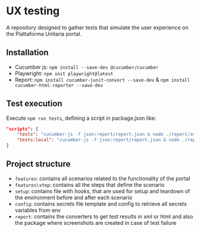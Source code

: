 # UX testing
A repository designed to gather tests that simulate the user experience on the Piattaforma Unitaria portal.

## Installation

- Cucumber js: ```npm install --save-dev @cucumber/cucumber```
- Playwright: ```npm init playwright@latest```
- Report: ```npm install cucumber-junit-convert --save-dev``` & ```npm install cucumber-html-reporter --save-dev```

## Test execution
Execute ```npm run tests```, defining a script in package.json like:
```json
"scripts": {
    "tests": "cucumber-js -f json:report/report.json & node ./report/xmlconverter.js",
    "tests:local": "cucumber-js -f json:report/report.json & node ./report/htmlconverter.js"
} 
```

## Project structure

- ```features```: contains all scenarios related to the functionality of the portal
- ```features\step```: contains all the steps that define the scenario
- ```setup```: contains file with *hooks*, that are used for setup and teardown of the environment before and after each scenario
- ```config```: contains secrets file template and config to retrieve all secrets variables from env
- ```report```: contains the converters to get test results in xml or html and also the package where screenshots are created in case of test failure